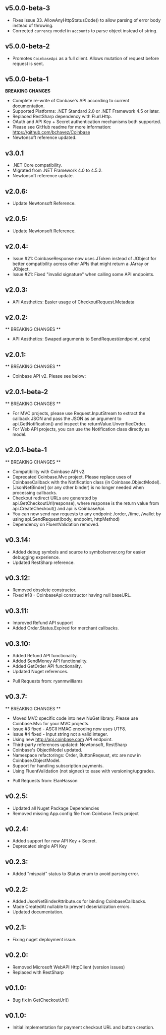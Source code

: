 ## v5.0.0-beta-3
* Fixes issue 33. AllowAnyHttpStatusCode() to allow parsing of error body instead of throwing.
* Corrected `currency` model in `accounts` to parse object instead of string.

## v5.0.0-beta-2
* Promotes `CoinbaseApi` as a full client. Allows mutation of request before request is sent.

## v5.0.0-beta-1
**BREAKING CHANGES**
* Complete re-write of Conbase's API according to current documentation.
* Supported Platforms: .NET Standard 2.0 or .NET Framework 4.5 or later.
* Replaced RestSharp dependency with Flurl.Http.
* OAuth and API Key + Secret authentication mechanisms both supported.
* Please see GitHub readme for more information: https://github.com/bchavez/Coinbase
* Newtonsoft reference updated.

## v3.0.1
* .NET Core compatibility.
* Migrated from .NET Framework 4.0 to 4.5.2.
* Newtonsoft reference update.

## v2.0.6:
* Update Newtonsoft Reference.

## v2.0.5:
* Update Newtonsoft Reference.

## v2.0.4:
* Issue #21: CoinbaseResponse now uses JToken instead of JObject for better compatibility across other APIs that might return a JArray or JObject.
* Issue #21: Fixed "invalid signature" when calling some API endpoints.

## v2.0.3:
* API Aesthetics: Easier usage of CheckoutRequest.Metadata

## v2.0.2:
** BREAKING CHANGES **
* API Aesthetics: Swaped arguments to SendRequest(endpoint, opts)

## v2.0.1:
** BREAKING CHANGES **
* Coinbase API v2. Please see below:

## v2.0.1-beta-2
** BREAKING CHANGES **
* For MVC projects, please use Request.InputStream to extract the callback JSON and pass the JSON as an argument to api.GetNotification() and inspect the returnValue.UnverifiedOrder.
* For Web API projects, you can use the Notification class directly as model.

## v2.0.1-beta-1
** BREAKING CHANGES **
* Compatibility with Coinbase API v2.
* Deprecated Coinbase.Mvc project. Please replace uses of CoinbaseCallback with the Notification class (in Coinbase.ObjectModel).
* [JsonNetBinder] (or any other binder) is no longer needed when processing callbacks.
* Checkout redirect URLs are generated by api.GetCheckoutUrl(response), where response is the return value from api.CreateCheckout() and api is CoinbaseApi.
* You can now send raw requests to any endpoint: /order, /time, /wallet by using api.SendRequest(body, endpoint, httpMethod)
* Dependency on FluentValidation removed.

## v0.3.14:
* Added debug symbols and source to symbolserver.org for easier debugging experience.
* Updated RestSharp reference.

## v0.3.12:
* Removed obsolete constructor.
* Fixed #18 - CoinbaseApi constructor having null baseURL.

## v0.3.11:
* Improved Refund API support
* Added Order.Status.Expired for merchant callbacks.

## v0.3.10:
* Added Refund API functionality.
* Added SendMoney API functionality.
* Added GetOrder API functionality.
* Updated Nuget references.
- Pull Requests from: ryanmwilliams

## v0.3.7:
** BREAKING CHANGES **
* Moved MVC specific code into new NuGet library. Please use Coinbase.Mvc for your MVC projects.
* Issue #3 fixed - ASCII HMAC encoding now uses UTF8.
* Issue #4 fixed - Input string not a valid integer.
* Using new http://api.coinbase.com API endpoint.
* Third-party references updated: Newtonsoft, RestSharp
* Coinbase's ObjectModel updated.
* Namespace refactorings: Order, ButtonReqeust, etc are now in Coinbase.ObjectModel.
* Support for handling subscription payments.
* Using FluentValidation (not signed) to ease with versioning/upgrades.
- Pull Requests from: ElanHasson

## v0.2.5:
* Updated all Nuget Package Dependencies
* Removed missing App.config file from Coinbase.Tests project

## v0.2.4:
* Added support for new API Key + Secret.
* Deprecated single API Key

## v0.2.3:
* Added "mispaid" status to Status enum to avoid parsing error.

## v0.2.2:
* Added JsonNetBinderAttribute.cs for binding CoinbaseCallbacks.
* Made CreatedAt nullable to prevent deserialization errors.
* Updated documentation.

## v0.2.1:
* Fixing nuget deployment issue.

## v0.2.0:
* Removed Microsoft WebAPI HttpClient (version issues)
* Replaced with RestSharp

## v0.1.0:
* Bug fix in GetCheckoutUrl()

## v0.1.0:
* Initial implementation for payment checkout URL and button creation.